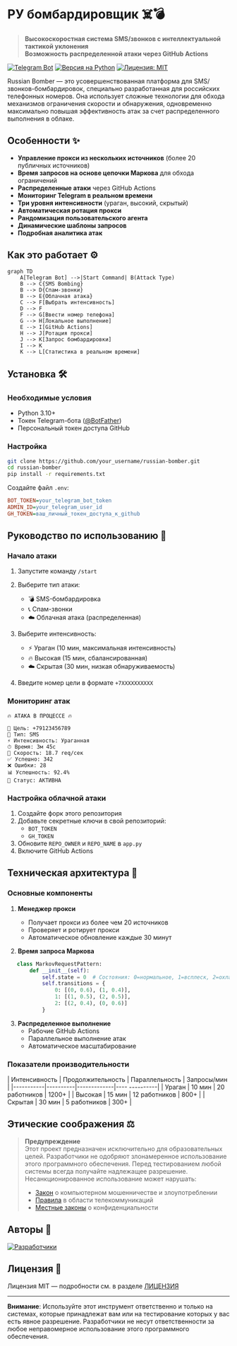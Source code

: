 # РУ бомбардировщик ☠️💣

> **Высокоскоростная система SMS/звонков с интеллектуальной тактикой уклонения**  
> **Возможность распределенной атаки через GitHub Actions**

[![Telegram Bot](https://img.shields.io/badge/Telegram-Bot-blue?logo=telegram)](https://t.me/your_bot)
[![Версия на Python](https://img.shields.io/badge/Python-3.10%2B-blue?logo=python)](https://python.org)
[![Лицензия: MIT](https://img.shields.io/badge/License-MIT-yellow.svg)](https://opensource.org/licenses/MIT)

Russian Bomber — это усовершенствованная платформа для SMS/звонков-бомбардировок, специально разработанная для российских телефонных номеров. Она использует сложные технологии для обхода механизмов ограничения скорости и обнаружения, одновременно максимально повышая эффективность атак за счет распределенного выполнения в облаке.

## Особенности ✨

- **Управление прокси из нескольких источников** (более 20 публичных источников)
- **Время запросов на основе цепочки Маркова** для обхода ограничений
- **Распределенные атаки** через GitHub Actions
- **Мониторинг Telegram в реальном времени**
- **Три уровня интенсивности** (ураган, высокий, скрытый)
- **Автоматическая ротация прокси**
- **Рандомизация пользовательского агента**
- **Динамические шаблоны запросов**
- **Подробная аналитика атак**

## Как это работает ⚙️

```mermaid
graph TD
    A[Telegram Bot] -->|Start Command| B(Attack Type)
    B --> C{SMS Bombing}
    B --> D{Спам-звонки}
    B --> E{Облачная атака}
    C --> F[Выбрать интенсивность]
    D --> F
    F --> G[Ввести номер телефона]
    G --> H[Локальное выполнение]
    E --> I[GitHub Actions]
    H --> J[Ротация прокси]
    J --> K[Запрос бомбардировки]
    I --> K
    K --> L[Статистика в реальном времени]
```

## Установка 🛠️

### Необходимые условия
- Python 3.10+
- Токен Telegram-бота ([@BotFather](https://t.me/BotFather))
- Персональный токен доступа GitHub

### Настройка
```bash
git clone https://github.com/your_username/russian-bomber.git
cd russian-bomber
pip install -r requirements.txt
```

Создайте файл `.env`:
```ini
BOT_TOKEN=your_telegram_bot_token
ADMIN_ID=your_telegram_user_id
GH_TOKEN=ваш_личный_токен_доступа_к_github
```

## Руководство по использованию 📲

### Начало атаки
1. Запустите команду `/start`
2. Выберите тип атаки:
   - 💣 SMS-бомбардировка
   - 📞 Спам-звонки
   - ☁️ Облачная атака (распределенная)

3. Выберите интенсивность:
   - ⚡️ Ураган (10 мин, максимальная интенсивность)
   - 🔥 Высокая (15 мин, сбалансированная)
   - ☁️ Скрытая (30 мин, низкая обнаруживаемость)

4. Введите номер цели в формате `+7XXXXXXXXXX`

### Мониторинг атак
```plaintext
🔥 АТАКА В ПРОЦЕССЕ 🔥

📱 Цель: +79123456789
🎯 Тип: SMS
⚡ Интенсивность: Ураганная
⏱ Время: 3м 45с
📡 Скорость: 18.7 req/сек
✅ Успешно: 342
❌ Ошибки: 28
📊 Успешность: 92.4%
🔰 Статус: АКТИВНА
```

### Настройка облачной атаки
1. Создайте форк этого репозитория
2. Добавьте секретные ключи в свой репозиторий:
   - `BOT_TOKEN`
   - `GH_TOKEN`
3. Обновите `REPO_OWNER` и `REPO_NAME` в `app.py`
4. Включите GitHub Actions

## Техническая архитектура 🧠

### Основные компоненты
1. **Менеджер прокси**
   - Получает прокси из более чем 20 источников
   - Проверяет и ротирует прокси
   - Автоматическое обновление каждые 30 минут

2. **Время запроса Маркова**
```python
   class MarkovRequestPattern:
       def __init__(self):
           self.state = 0  # Состояния: 0=нормальное, 1=всплеск, 2=охлаждение
           self.transitions = {
               0: [(0, 0.6), (1, 0.4)],
               1: [(1, 0.5), (2, 0.5)],
               2: [(2, 0.4), (0, 0.6)]
           }
   ```

3. **Распределенное выполнение**
   - Рабочие GitHub Actions
   - Параллельное выполнение атак
   - Автоматическое масштабирование

### Показатели производительности
| Интенсивность | Продолжительность | Параллельность | Запросы/мин |
|-----------|----------|-------------|---- ----------|
| Ураган | 10 мин   | 20 работников  | 1200+       |
| Высокая      | 15 мин   | 12 работников  | 800+         |
| Скрытая   | 30 мин   | 5 работников   | 300+         |

## Этические соображения ⚖️

> **Предупреждение**  
> Этот проект предназначен исключительно для образовательных целей. Разработчики не одобряют злонамеренное использование этого программного обеспечения. Перед тестированием любой системы всегда получайте надлежащее разрешение. Несанкционированное использование может нарушать:
> - [Закон](https://www.consultant.ru/document/cons_doc_LAW_10699/51c53d82b60ac8c009745bdea3838d507064c6d3) о компьютерном мошенничестве и злоупотреблении 
> - [Правила](https://www.consultant.ru/document/cons_doc_LAW_43224) в области телекоммуникаций
> - [Местные законы](https://www.consultant.ru/document/cons_doc_LAW_48699/c7bb3dc37ecb117e56eda309f4c2bcf177f8aff0) о конфиденциальности

## Авторы 👥

[![Разработчики](https://img.shields.io/badge/Contributor-The%20Real%20Matri-blue)](https://github.com/TheRealMatri)

## Лицензия 📄

Лицензия MIT — подробности см. в разделе [ЛИЦЕНЗИЯ](LICENSE)

---

**Внимание**: Используйте этот инструмент ответственно и только на системах, которые принадлежат вам или на тестирование которых у вас есть явное разрешение. Разработчики не несут ответственности за любое неправомерное использование этого программного обеспечения.

